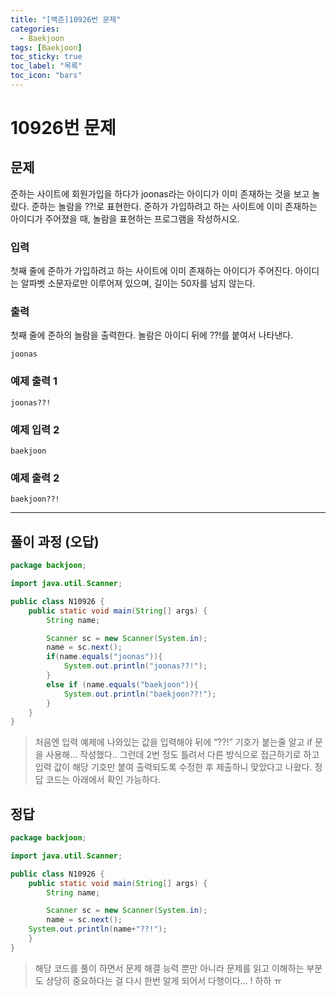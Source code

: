 ```yaml
---
title: "[백준]10926번 문제"
categories:
  - Baekjoon
tags: [Baekjoon]
toc_sticky: true
toc_label: "목록"
toc_icon: "bars"
---
```


# 10926번 문제

## 문제

준하는 사이트에 회원가입을 하다가 joonas라는 아이디가 이미 존재하는 것을 보고 놀랐다. 준하는 놀람을 ??!로 표현한다. 준하가 가입하려고 하는 사이트에 이미 존재하는 아이디가 주어졌을 때, 놀람을 표현하는 프로그램을 작성하시오.

### 입력

첫째 줄에 준하가 가입하려고 하는 사이트에 이미 존재하는 아이디가 주어진다. 아이디는 알파벳 소문자로만 이루어져 있으며, 길이는 50자를 넘지 않는다.

### 출력

첫째 줄에 준하의 놀람을 출력한다. 놀람은 아이디 뒤에 ??!를 붙여서 나타낸다.

```
joonas

```

### 예제 출력 1

```
joonas??!

```

### 예제 입력 2

```
baekjoon

```

### 예제 출력 2

```
baekjoon??!
```

---

## 풀이 과정 (오답)

```java
package backjoon;

import java.util.Scanner;

public class N10926 {
	public static void main(String[] args) {
		String name;

		Scanner sc = new Scanner(System.in);
		name = sc.next();
		if(name.equals("joonas")){
			System.out.println("joonas??!");
		}
		else if (name.equals("baekjoon")){
			System.out.println("baekjoon??!");
		}
	}
}
```

> 처음엔 입력 예제에 나와있는 값을 입력해야 뒤에 “??!” 기호가 붙는줄 알고
> if 문을 사용해… 작성했다.. 그런데 2번 정도 틀려서 다른 방식으로 접근하기로 하고 입력 값이 해당 기호만 붙여 출력되도록 수정한 후 제출하니
> 맞았다고 나왔다.
> 정답 코드는 아래에서 확인 가능하다.

## 정답

```java
package backjoon;

import java.util.Scanner;

public class N10926 {
	public static void main(String[] args) {
		String name;

		Scanner sc = new Scanner(System.in);
		name = sc.next();
	System.out.println(name+"??!");
	}
}
```

> 해당 코드를 풀이 하면서 문제 해결 능력 뿐만 아니라
> 문제를 읽고 이해하는 부분도 상당히 중요하다는 걸
> 다시 한번 알게 되어서 다행이다… ! 하하 ㅠ

